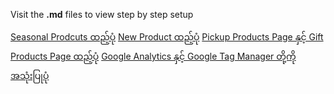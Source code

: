 Visit the **.md** files to view step by step setup

[Seasonal Prodcuts ထည့်ပုံ](seasonal-item.md)
[New Product ထည့်ပုံ](new-item.md)
[Pickup Products Page နှင့် Gift Products Page ထည့်ပုံ](new-item.md)
[Google Analytics နှင့် Google Tag Manager တို့ကိုအသုံးပြုပုံ](ga-gtm-analysis.md)